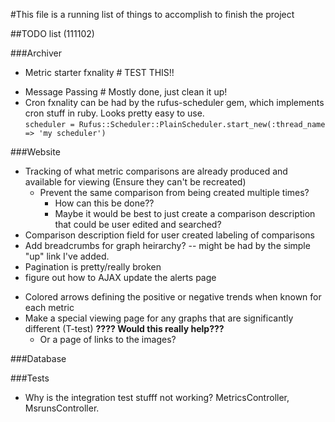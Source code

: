 #This file is a running list of things to accomplish to finish the project

##TODO list (111102)

###Archiver
-	Metric starter fxnality  # TEST THIS!!
*	Message Passing # Mostly done, just clean it up!
* Cron fxnality can be had by the rufus-scheduler gem, which implements cron stuff in ruby.  Looks pretty easy to use.  
		`scheduler = Rufus::Scheduler::PlainScheduler.start_new(:thread_name => 'my scheduler')`

###Website
  - Tracking of what metric comparisons are already produced and available for viewing (Ensure they can't be recreated)
    - Prevent the same comparison from being created multiple times?
      - How can this be done??
      - Maybe it would be best to just create a comparison description that could be user edited and searched?
  - Comparison description field for user created labeling of comparisons
  - Add breadcrumbs for graph heirarchy?
      -- might be had by the simple "up" link I've added.
  - Pagination is pretty/really broken
  - figure out how to AJAX update the alerts page
* Colored arrows defining the positive or negative trends when known for each metric
* Make a special viewing page for any graphs that are significantly different (T-test) __????  Would this really help???__
  * Or a page of links to the images?

###Database

###Tests
* Why is the integration test stufff not working? MetricsController,
  MsrunsController.
